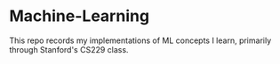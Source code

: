 # Machine-Learning
This repo records my implementations of ML concepts I learn, primarily through Stanford's CS229 class.
